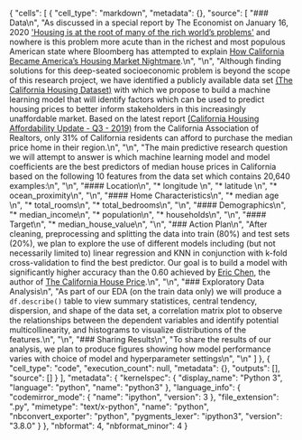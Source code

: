 {
 "cells": [
  {
   "cell_type": "markdown",
   "metadata": {},
   "source": [
    "### Data\n",
    "As discussed in a special report by The Economist on January 16, 2020 ['Housing is at the root of many of the rich world’s problems'](https://www.economist.com/special-report/2020/01/16/housing-is-at-the-root-of-many-of-the-rich-worlds-problems) and nowhere is this problem more acute than in the richest and most populous American state where Bloomberg has attempted to explain [How California Became America’s Housing Market Nightmare](https://www.bloomberg.com/graphics/2019-california-housing-crisis/).\n",
    "\n",
    "Although finding solutions for this deep-seated socioeconomic problem is beyond the scope of this research project, we have identified a publicly available data set [(The California Housing Dataset)](https://www.kaggle.com/ericfeng84/the-california-housing-price) with which we propose to build a machine learning model that will identify factors which can be used to predict housing prices to better inform stakeholders in this increasingly unaffordable market. Based on the latest report [(California Housing Affordability Update - Q3 - 2019)](https://www.car.org/marketdata/data/haitraditional) from the California Association of Realtors, only 31% of California residents can afford to purchase the median price home in their region.\n",
    "\n",
    "The main predictive research question we will attempt to answer is which machine learning model and model coefficients are the best predictors of median house prices in California based on the following 10 features from the data set which contains 20,640 examples:\n",
    "\n",
    "#### Location\n",
    "* longitude  \n",
    "* latitude \n",
    "* ocean_proximity\n",
    "\n",
    "#### Home Characteristics\n",
    "* median age \n",
    "* total_rooms\n",
    "* total_bedrooms\n",
    "\n",
    "#### Demographics\n",
    "* median_income\n",
    "* population\n",
    "* households\n",
    "\n",
    "#### Target\n",
    "* median_house_value\n",
    "\n",
    "### Action Plan\n",
    "After cleaning, preprocessing and splitting the data into train (80%) and test sets (20%), we plan to explore the use of different models including (but not necessarily limited to) linear regression and KNN in conjunction with k-fold cross-validation to find the best predictor. Our goal is to build a model with significantly higher accuracy than the 0.60 achieved by [Eric Chen](https://www.kaggle.com/ericfeng84), the author of [The California House Price](https://www.kaggle.com/ericfeng84/the-california-housing-price).\n",
    "\n",
    "### Exploratory Data Analysis\n",
    "As part of our EDA (on the train data only) we will produce a `df.describe()` table to view summary statistices, central tendency, dispersion, and shape of the data set, a correlation matrix plot to observe the relationships between the dependent variables and identify potential multicollinearity, and histograms to visualize distributions of the features.\n",
    "\n",
    "### Sharing Results\n",
    "To share the results of our analysis, we plan to produce figures showing how model performance varies with choice of model and hyperparameter settings\n",
    "\n"
   ]
  },
  {
   "cell_type": "code",
   "execution_count": null,
   "metadata": {},
   "outputs": [],
   "source": []
  }
 ],
 "metadata": {
  "kernelspec": {
   "display_name": "Python 3",
   "language": "python",
   "name": "python3"
  },
  "language_info": {
   "codemirror_mode": {
    "name": "ipython",
    "version": 3
   },
   "file_extension": ".py",
   "mimetype": "text/x-python",
   "name": "python",
   "nbconvert_exporter": "python",
   "pygments_lexer": "ipython3",
   "version": "3.8.0"
  }
 },
 "nbformat": 4,
 "nbformat_minor": 4
}
